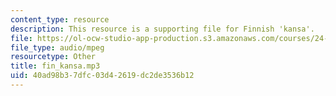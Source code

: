 ```yaml
---
content_type: resource
description: This resource is a supporting file for Finnish 'kansa'.
file: https://ol-ocw-studio-app-production.s3.amazonaws.com/courses/24-901-language-and-its-structure-i-phonology-fall-2010/40ad98b37dfc03d42619dc2de3536b12_fin_kansa.mp3
file_type: audio/mpeg
resourcetype: Other
title: fin_kansa.mp3
uid: 40ad98b3-7dfc-03d4-2619-dc2de3536b12
---
```


